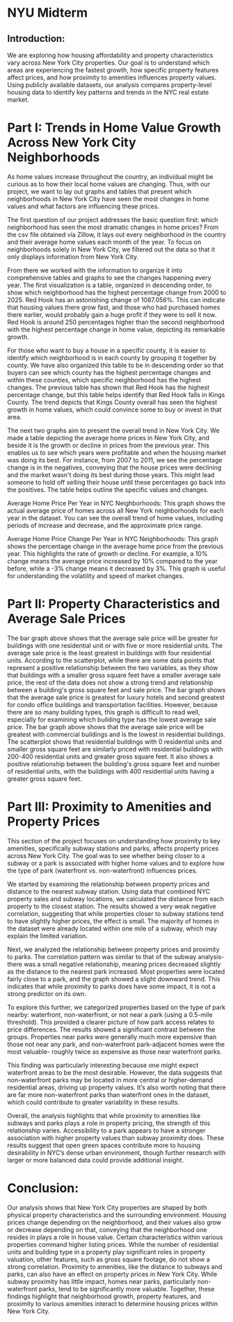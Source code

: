 # NYU Midterm

## Introduction:
We are exploring how housing affordability and property characteristics vary across New York City properties. Our goal is to understand which areas are experiencing the fastest growth, how specific property features affect prices, and how proximity to amenities influences property values. Using publicly available datasets, our analysis compares property-level housing data to identify key patterns and trends in the NYC real estate market.

# Part I: Trends in Home Value Growth Across New York City Neighborhoods
As home values increase throughout the country, an individual might be curious as to how their local home values are changing. Thus, with our project, we want to lay out graphs and tables that present which neighborhoods in New York City have seen the most changes in home values and what factors are influencing these prices.

The first question of our project addresses the basic question first: which neighborhood has seen the most dramatic changes in home prices? From the csv file obtained via Zillow, it lays out every neighborhood in the country and their average home values each month of the year. To focus on neighborhoods solely in New York City, we filtered out the data so that it only displays information from New York City. 

From there we worked with the information to organize it into comprehensive tables and graphs to see the changes happening every year. The first visualization is a table, organized in descending order, to show which neighborhood has the highest percentage change from 2000 to 2025. Red Hook has an astonishing change of 1087.056%. This can indicate that housing values there grow fast, and those who had purchased homes there earlier, would probably gain a huge profit if they were to sell it now. Red Hook is around 250 percentages higher than the second neighborhood with the highest percentage change in home value, depicting its remarkable growth. 

For those who want to buy a house in a specific county, it is easier to identify which neighborhood is in each county by grouping it together by county. We have also organized this table to be in descending order so that buyers can see which county has the highest percentage changes and within these counties, which specific neighborhood has the highest changes. The previous table has shown that Red Hook has the highest percentage change, but this table helps identify that Red Hook falls in Kings County. The trend depicts that Kings County overall has seen the highest growth in home values, which could convince some to buy or invest in that area.

The next two graphs aim to present the overall trend in New York City. We made a table depicting the average home prices in New York City, and beside it is the growth or decline in prices from the previous year. This enables us to see which years were profitable and when the housing market was doing its best. For instance, from 2007 to 2011, we see the percentage change is in the negatives, conveying that the house prices were declining and the market wasn't doing its best during those years. This might lead someone to hold off selling their house until these percentages go back into the positives. The table helps outline the specific values and changes.

Average Home Price Per Year in NYC Neighborhoods: This graph shows the actual average price of homes across all New York neighborhoods for each year in the dataset. You can see the overall trend of home values, including periods of increase and decrease, and the approximate price range.

Average Home Price Change Per Year in NYC Neighborhoods: This graph shows the percentage change in the average home price from the previous year. This highlights the rate of growth or decline. For example, a 10% change means the average price increased by 10% compared to the year before, while a -3% change means it decreased by 3%. This graph is useful for understanding the volatility and speed of market changes.

# Part II: Property Characteristics and Average Sale Prices

The bar graph above shows that the average sale price will be greater for buildings with one residential unit or with five or more residential units. The average sale price is the least greatest in buildings with four residential units.
According to the scatterplot, while there are some data points that represent a positive relationship between the two variables, as they show that buildings with a smaller gross square feet have a smaller average sale price, the rest of the data does not show a strong trend and relationship between a building's gross square feet and sale price.
The bar graph shows that the average sale price is greatest for luxury hotels and second greatest for condo office buildings and transportation facilities. However, because there are so many building types, this graph is difficult to read well, especially for examining which building type has the lowest average sale price.
The bar graph above shows that the average sale price will be greatest with commercial buildings and is the lowest in residential buildings.
The scatterplot shows that residential buildings with 0 residential units and smaller gross square feet are similarly priced with residential buildings with 200-400 residential units and greater gross square feet. It also shows a positive relationship between the building's gross square feet and number of residential units, with the buildings with 400 residential units having a greater gross square feet.

# Part III: Proximity to Amenities and Property Prices

This section of the project focuses on understanding how proximity to key amenities, specifically subway stations and parks, affects property prices across New York City. The goal was to see whether being closer to a subway or a park is associated with higher home values and to explore how the type of park (waterfront vs. non-waterfront) influences prices.

We started by examining the relationship between property prices and distance to the nearest subway station. Using data that combined NYC property sales and subway locations, we calculated the distance from each property to the closest station. The results showed a very weak negative correlation, suggesting that while properties closer to subway stations tend to have slightly higher prices, the effect is small. The majority of homes in the dataset were already located within one mile of a subway, which may explain the limited variation.

Next, we analyzed the relationship between property prices and proximity to parks. The correlation pattern was similar to that of the subway analysis- there was a small negative relationship, meaning prices decreased slightly as the distance to the nearest park increased. Most properties were located fairly close to a park, and the graph showed a slight downward trend. This indicates that while proximity to parks does have some impact, it is not a strong predictor on its own.

To explore this further, we categorized properties based on the type of park nearby: waterfront, non-waterfront, or not near a park (using a 0.5-mile threshold). This provided a clearer picture of how park access relates to price differences. The results showed a significant contrast between the groups. Properties near parks were generally much more expensive than those not near any park, and non-waterfront park-adjacent homes were the most valuable- roughly twice as expensive as those near waterfront parks.

This finding was particularly interesting because one might expect waterfront areas to be the most desirable. However, the data suggests that non-waterfront parks may be located in more central or higher-demand residential areas, driving up property values. It’s also worth noting that there are far more non-waterfront parks than waterfront ones in the dataset, which could contribute to greater variability in these results.

Overall, the analysis highlights that while proximity to amenities like subways and parks plays a role in property pricing, the strength of this relationship varies. Accessibility to a park appears to have a stronger association with higher property values than subway proximity does. These results suggest that open green spaces contribute more to housing desirability in NYC’s dense urban environment, though further research with larger or more balanced data could provide additional insight.

# Conclusion:
Our analysis shows that New York City properties are shaped by both physical property characteristics and the surrounding environment. Housing prices change depending on the neighborhood, and their values also grow or decrease depending on that, conveying that the neighborhood one resides in plays a role in house value. Certain characteristics within various properties command higher listing prices. While the number of residential units and building type in a property play significant roles in property valuation, other features, such as gross square footage, do not show a strong correlation. Proximity to amenities, like the distance to subways and parks, can also have an effect on property prices in New York City. While subway proximity has little impact, homes near parks, particularly non-waterfront parks, tend to be significantly more valuable. Together, these findings highlight that neighborhood growth, property features, and proximity to various amenities interact to determine housing prices within New York City.
